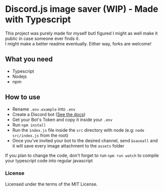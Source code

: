 # Discord.js image saver (WIP) - Made with Typescript

This project was purely made for myself butI figured I might as well make it public in case someone ever finds it.  
I might make a better readme eventually. Either way, forks are welcome!

## What you need
- Typescript
- Nodejs
- npm

## How to use

- Rename `.env.example` into `.env`
- Create a Discord bot ([See the docs](https://discord.com/developers/docs/intro))
- Get your Bot's Token and copy it inside your `.env`
- Run `npm install`
- Run the `ìndex.js` file inside the `src` directory with node (e.g: `node src/index.js` from the root)
- Once you've invited your bot to the desired channel, send `&saveall` and it will save every image attachment to the `assets` folder


If you plan to change the code, don't forget to run `npm run watch` to compile your typescript code into regular javascript
### License

Licensed under the terms of the MIT License.